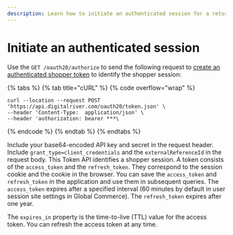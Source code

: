 ```yaml
---
description: Learn how to initiate an authenticated session for a return.
---
```


# Initiate an authenticated session

Use the `GET /oauth20/authorize` to send the following request to [create an authenticated shopper token](../../resources/API-structure.md#creating-authenticated-shopper-tokens) to identify the shopper session:

{% tabs %}
{% tab title="cURL" %}
{% code overflow="wrap" %}
```http
curl --location --request POST 'https://api.digitalriver.com/oauth20/token.json' \
--header 'Content-Type:  application/json' \
--header 'authorization: bearer ***\
```
{% endcode %}
{% endtab %}
{% endtabs %}

Include your base64-encoded API key and secret in the request header. Include `grant_type=client_credentials` and the `externalReferenceId` in the request body. This Token API identifies a shopper session. A token consists of the `access_token` and the `refresh_token`. They correspond to the session cookie and the cookie in the browser. You can save the `access_token` and `refresh_token` in the application and use them in subsequent queries. The `access_token` expires after a specified interval (60 minutes by default in user session site settings in Global Commerce). The `refresh_token` expires after one year.

The `expires_in` property is the time-to-live (TTL) value for the access token. You can refresh the access token at any time.
